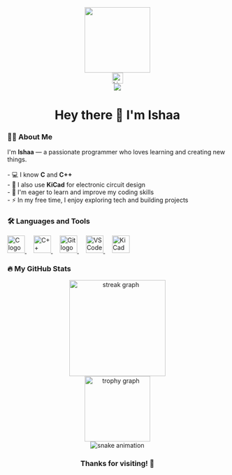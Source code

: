 <div align="center">  
  <img height="150" src="https://media4.giphy.com/media/v1.Y2lkPTc5MGI3NjExeTU2ZWFyd29udThvdDRheWF4YncyaTh0eTA0a3Z1c2xibmtvdWg0eSZlcD12MV9pbnRlcm5hbF9naWZfYnlfaWQmY3Q9Zw/g2jj9VAIBluIreVNsb/giphy.gif" /> 
</div>  

<div align="center">  
  <a href="https://www.linkedin.com/in/ishaa-sangam/" target="_blank">    
    <img src="https://img.shields.io/static/v1?message=LinkedIn&logo=linkedin&color=0077B5&logoColor=white&style=for-the-badge" height="25" alt="LinkedIn logo" />   
  </a> 
</div>  

<div align="center">  
  <img src="https://visitor-badge.laobi.icu/badge?page_id=ishaaexe.ishaaexe" />  
</div>  

<h1 align="center">Hey there 👋 I'm Ishaa</h1>  

<h3 align="left">👩‍💻 About Me</h3> 
<p align="left">  
  I'm <b>Ishaa</b> — a passionate programmer who loves learning and creating new things.<br><br>  
  - 💻 I know <b>C</b> and <b>C++</b><br>  
  - 🧩 I also use <b>KiCad</b> for electronic circuit design<br>
  - 🌱 I'm eager to learn and improve my coding skills<br>  
  - ⚡ In my free time, I enjoy exploring tech and building projects  
</p>  

<h3 align="left">🛠 Languages and Tools</h3>
<div align="left">
  <a href="https://en.wikipedia.org/wiki/C_(programming_language)" target="_blank">
    <img src="https://cdn.jsdelivr.net/gh/devicons/devicon/icons/c/c-original.svg" height="40" alt="C logo" />
  </a>
  <img width="12" />

  <a href="https://isocpp.org/" target="_blank">
    <img src="https://cdn.jsdelivr.net/gh/devicons/devicon/icons/cplusplus/cplusplus-original.svg" height="40" alt="C++ logo" />
  </a>
  <img width="12" />

  <a href="https://git-scm.com/" target="_blank">
    <img src="https://cdn.jsdelivr.net/gh/devicons/devicon/icons/git/git-original.svg" height="40" alt="Git logo" />
  </a>
  <img width="12" />

  <a href="https://code.visualstudio.com/" target="_blank">
    <img src="https://cdn.jsdelivr.net/gh/devicons/devicon/icons/vscode/vscode-original.svg" height="40" alt="VS Code logo" />
  </a>
  <img width="12" />

  <a href="https://www.kicad.org/" target="_blank">
    <img src="https://upload.wikimedia.org/wikipedia/commons/3/3f/KiCad_logo_2020.png" height="40" alt="KiCad logo" />
  </a>
</div>
  

<h3 align="left">🔥 My GitHub Stats</h3> 
<div align="center">  
  <img src="https://streak-stats.demolab.com?user=ishaaexe&theme=radical&hide_border=false&border_radius=5" height="220" alt="streak graph" /> 
</div>  

<div align="center">  
  <img src="https://github-profile-trophy.vercel.app/?username=ishaaexe&theme=radical&margin-w=8&margin-h=8&no-bg=false&no-frame=false" height="150" alt="trophy graph" /> 
</div>  

<div align="center">  
  <img src="https://github.com/ishaaexe/ishaaexe/raw/output/github-contribution-grid-snake.svg" alt="snake animation" /> 
</div>  

<h3 align="center">Thanks for visiting! 🌸</h3> 
